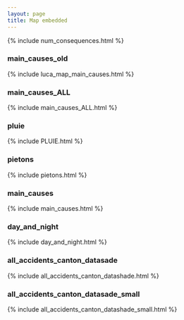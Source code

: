 ```yaml
---
layout: page
title: Map embedded
---
```


{% include num_consequences.html %}


### main_causes_old

{% include luca_map_main_causes.html %}

### main_causes_ALL
{% include main_causes_ALL.html %}

### pluie

{% include PLUIE.html %}

### pietons
{% include pietons.html %}

### main_causes
{% include main_causes.html %}

### day_and_night
{% include day_and_night.html %}

### all_accidents_canton_datasade
{% include  all_accidents_canton_datashade.html %}

### all_accidents_canton_datasade_small
{% include  all_accidents_canton_datashade_small.html %}
